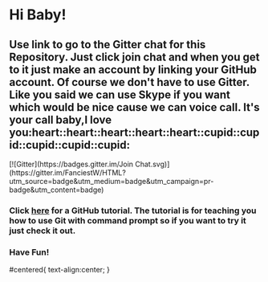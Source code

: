 <div id = "centered">
<h1>Hi Baby!</h1>
<h2>Use link to go to the Gitter chat for this Repository. Just click join chat and when you get to it just make an account by linking your GitHub account. Of course we don't have to use Gitter. Like you said we can use Skype if you want which would be nice cause we can voice call. It's your call baby,I love you:heart::heart::heart::heart::heart::cupid::cupid::cupid::cupid::cupid:</h2>
[![Gitter](https://badges.gitter.im/Join Chat.svg)](https://gitter.im/FanciestW/HTML?utm_source=badge&utm_medium=badge&utm_campaign=pr-badge&utm_content=badge)
<h3>Click <a href = "https://www.atlassian.com/git/tutorials/">here</a> for a GitHub tutorial.
The tutorial is for teaching you how to use Git with command prompt so if you want to try it just check it out.</h3>
<h3>Have Fun!</h3>
</div>

#centered{
	text-align:center;
}
